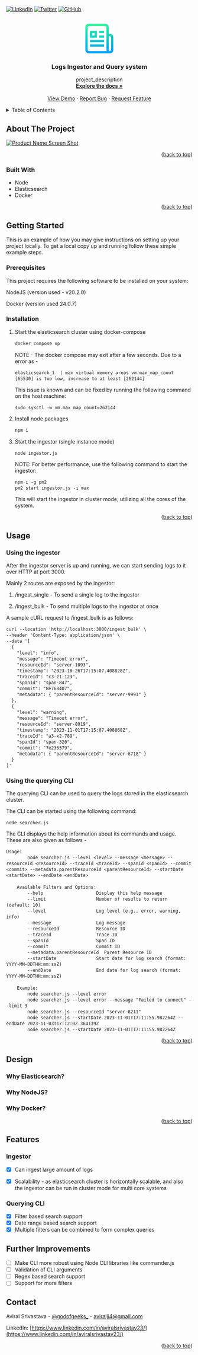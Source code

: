 <!-- Improved compatibility of back to top link: See: https://github.com/othneildrew/Best-README-Template/pull/73 -->
<a name="readme-top"></a>
<!--
*** Thanks for checking out the Best-README-Template. If you have a suggestion
*** that would make this better, please fork the repo and create a pull request
*** or simply open an issue with the tag "enhancement".
*** Don't forget to give the project a star!
*** Thanks again! Now go create something AMAZING! :D
-->




[![LinkedIn][linkedin-shield]][LinkedIn-url]
[![Twitter][twitter-shield]][twitter-url]
[![GitHub][github-shield]][github-url]


<!-- PROJECT LOGO -->
<br />
<div align="center">
  <a href="https://github.com/github_username/repo_name">
    <img src="images/logo.png" alt="Logo" width="80" height="80">
  </a>

<h3 align="center">Logs Ingestor and Query system</h3>

  <p align="center">
    project_description
    <br />
    <a href="https://github.com/github_username/repo_name"><strong>Explore the docs »</strong></a>
    <br />
    <br />
    <a href="https://github.com/github_username/repo_name">View Demo</a>
    ·
    <a href="https://github.com/github_username/repo_name/issues">Report Bug</a>
    ·
    <a href="https://github.com/github_username/repo_name/issues">Request Feature</a>
  </p>
</div>


<!-- TABLE OF CONTENTS -->
<details>
  <summary>Table of Contents</summary>
  <ol>
    <li>
      <a href="#about-the-project">About The Project</a>
      <ul>
        <li><a href="#built-with">Built With</a></li>
      </ul>
    </li>
    <li>
      <a href="#getting-started">Getting Started</a>
      <ul>
        <li><a href="#prerequisites">Prerequisites</a></li>
        <li><a href="#installation">Installation</a></li>
      </ul>
    </li>
    <li><a href="#usage">Usage</a></li>
    <li><a href="#roadmap">Roadmap</a></li>
    <li><a href="#contributing">Contributing</a></li>
    <li><a href="#license">License</a></li>
    <li><a href="#contact">Contact</a></li>
    <li><a href="#acknowledgments">Acknowledgments</a></li>
  </ol>
</details>


<!-- ABOUT THE PROJECT -->
## About The Project

[![Product Name Screen Shot][product-screenshot]](https://example.com)

<p align="right">(<a href="#readme-top">back to top</a>)</p>


### Built With

* Node
* Elasticsearch
* Docker

<p align="right">(<a href="#readme-top">back to top</a>)</p>


<!-- GETTING STARTED -->
## Getting Started

This is an example of how you may give instructions on setting up your project locally.
To get a local copy up and running follow these simple example steps.

### Prerequisites

This project requires the following software to be installed on your system:

NodeJS (version used - v20.2.0)

Docker (version used 24.0.7)

### Installation

1. Start the elasticsearch cluster using docker-compose
   ```sh
   docker compose up
   ```

    NOTE - The docker compose may exit after a few seconds. Due to a error as -
    ```
    elasticsearch_1  | max virtual memory areas vm.max_map_count [65530] is too low, increase to at least [262144]
    ```
    
    This issue is known and can be fixed by running the following command on the host machine:
    
    ```
    sudo sysctl -w vm.max_map_count=262144
    ```

2. Install node packages
   ```sh
   npm i
   ```

3. Start the ingestor (single instance mode)
   ```sh
   node ingestor.js
   ```

   NOTE: For better performance, use the following command to start the ingestor:
   ```
   npm i -g pm2
   pm2 start ingestor.js -i max
    ```

    This will start the ingestor in cluster mode, utilizing all the cores of the system.


<p align="right">(<a href="#readme-top">back to top</a>)</p>


<!-- USAGE EXAMPLES -->
## Usage

### Using the ingestor

After the ingestor server is up and running, we can start sending logs to it over HTTP at port 3000.

Mainly 2 routes are exposed by the ingestor:

1. /ingest_single - To send a single log to the ingestor

2. /ingest_bulk - To send multiple logs to the ingestor at once

A sample cURL request to /ingest_bulk is as follows:
```
curl --location 'http://localhost:3000/ingest_bulk' \
--header 'Content-Type: application/json' \
--data '[
  {
    "level": "info",
    "message": "Timeout error",
    "resourceId": "server-1093",
    "timestamp": "2023-10-26T17:15:07.408828Z",
    "traceId": "c3-z1-123",
    "spanId": "span-847",
    "commit": "8e768407",
    "metadata": { "parentResourceId": "server-9991" }
  },
  {
    "level": "warning",
    "message": "Timeout error",
    "resourceId": "server-8919",
    "timestamp": "2023-11-01T17:15:07.408868Z",
    "traceId": "a3-x2-789",
    "spanId": "span-320",
    "commit": "7e236379",
    "metadata": { "parentResourceId": "server-6718" }
  }
]'
```

### Using the querying CLI

The querying CLI can be used to query the logs stored in the elasticsearch cluster.

The CLI can be started using the following command:
```
node searcher.js
```

The CLI displays the help information about its commands and usage. These are also given as follows - 

```
Usage:
        node searcher.js --level <level> --message <message> --resourceId <resourceId> --traceId <traceId> --spanId <spanId> --commit <commit> --metadata.parentResourceId <parentResourceId> --startDate <startDate> --endDate <endDate>

    Available Filters and Options:
        --help                    Display this help message
        --limit                   Number of results to return (default: 10)
        --level                   Log level (e.g., error, warning, info)
        --message                 Log message
        --resourceId              Resource ID
        --traceId                 Trace ID
        --spanId                  Span ID
        --commit                  Commit ID
        --metadata.parentResourceId  Parent Resource ID
        --startDate               Start date for log search (format: YYYY-MM-DDTHH:mm:ssZ)
        --endDate                 End date for log search (format: YYYY-MM-DDTHH:mm:ssZ)

    Example:
        node searcher.js --level error
        node searcher.js --level error --message "Failed to connect" --limit 3
        node searcher.js --resourceId "server-8211"
        node searcher.js --startDate 2023-11-01T17:11:55.982264Z --endDate 2023-11-03T17:12:02.364139Z
        node searcher.js --startDate 2023-11-01T17:11:55.982264Z
```

<p align="right">(<a href="#readme-top">back to top</a>)</p>


<!-- Design -->
## Design

### Why Elasticsearch?

### Why NodeJS?

### Why Docker?

<p align="right">(<a href="#readme-top">back to top</a>)</p>


<!-- Features -->
## Features

### Ingestor

- [x] Can ingest large amount of logs
- [x] Scalability - as elasticsearch cluster is horizontally scalable, and also the ingestor can be run in cluster mode for multi core systems


### Querying CLI

- [x] Filter based search support
- [x] Date range based search support
- [x] Multiple filters can be combined to form complex queries

## Further Improvements

- [ ] Make CLI more robust using Node CLI libraries like commander.js
- [ ] Validation of CLI arguments
- [ ] Regex based search support
- [ ] Support for more filters

<!-- CONTACT -->
## Contact

Aviral Srivastava - [@godofgeeks_](https://twitter.com/godofgeeks_) - aviralji4@gmail.com

LinkedIn: [https://www.linkedin.com/in/aviralsrivastav23/](https://www.linkedin.com/in/aviralsrivastav23/)

<p align="right">(<a href="#readme-top">back to top</a>)</p>


<!-- MARKDOWN LINKS & IMAGES -->
<!-- https://www.markdownguide.org/basic-syntax/#reference-style-links -->
[linkedin-shield]: https://img.shields.io/badge/-LinkedIn-black.svg?style=for-the-badge&logo=linkedin&colorB=555
[linkedin-url]: https://www.linkedin.com/in/aviralsrivastav23/
[twitter-shield]: https://img.shields.io/badge/-Twitter-black.svg?style=for-the-badge&logo=twitter&colorB=555
[twitter-url]: https://twitter.com/godofgeeks_
[github-shield]: https://img.shields.io/badge/-Github-black.svg?style=for-the-badge&logo=github&colorB=555
[github-url]: https://github.com/godofgeeks23
[product-screenshot]: images/screenshot.png
